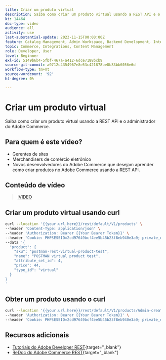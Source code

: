 ```yaml
---
title: Criar um produto virtual
description: Saiba como criar um produto virtual usando a REST API e o administrador do Commerce.
kt: 14464
doc-type: video
audience: all
activity: use
last-substantial-update: 2023-11-15T00:00:00Z
feature: Catalog Management, Admin Workspace, Backend Development, Integration, REST
topic: Commerce, Integrations, Content Management
role: Developer, User
level: Beginner
exl-id: 5149b6b4-5fbf-467a-a412-6dce7188bcb9
source-git-commit: a9712c4354967e8e53c421878be8b83bb6056e6d
workflow-type: tm+mt
source-wordcount: '92'
ht-degree: 0%

---
```


# Criar um produto virtual

Saiba como criar um produto virtual usando a REST API e o administrador do Adobe Commerce.

## Para quem é este vídeo?

- Gerentes de sites
- Merchandisers de comércio eletrônico
- Novos desenvolvedores do Adobe Commerce que desejam aprender como criar produtos no Adobe Commerce usando a REST API.

## Conteúdo de vídeo

>[!VIDEO](https://video.tv.adobe.com/v/3425723?learn=on)

## Criar um produto virtual usando curl

```bash
curl --location '{{your.url.here}}/rest/default/V1/products' \
--header 'Content-Type: application/json' \
--header 'Authorization: Bearer {{Your Bearer Token}}' \
--header 'Cookie: PHPSESSID=2cd97649bcf4ee5b45b23f8eb940e3a0; private_content_version=564dde2976849891583a9a649073f01e' \
--data '{
  "product": {
    "sku": "postman-rest-virtual-product-test",
    "name": "POSTMAN virtual product test",
    "attribute_set_id": 4,
    "price": 44,
    "type_id": "virtual"
  }
}
'
```

## Obter um produto usando o curl

```bash
curl --location '{{your.url.here}}/rest/default/V1/products/Admin-created-virtual-product' \
--header 'Authorization: Bearer {{Your Bearer Token}}' \
--header 'Cookie: PHPSESSID=2cd97649bcf4ee5b45b23f8eb940e3a0; private_content_version=564dde2976849891583a9a649073f01e'
```

## Recursos adicionais

- [Tutoriais do Adobe Developer REST](https://developer.adobe.com/commerce/webapi/rest/tutorials/prerequisite-tasks/){target="_blank"}
- [ReDoc do Adobe Commerce REST](https://adobe-commerce.redoc.ly/2.4.6-admin/tag/products#operation/PostV1Products){target="_blank"}
